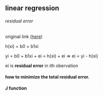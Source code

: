 ## linear regression

###### residual error
 original link ([here](https://www.geeksforgeeks.org/linear-regression-python-implementation/))

h(xi) = b0 + b1xi

yi = b0 + b1xi + ei = h(xi) + ei => ei = yi - h(xi)

ei is **residual error** in ith obervation

#### how to minimize the total residual error.
**J function**

